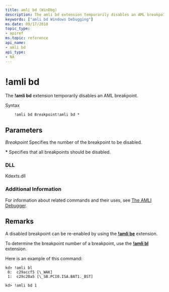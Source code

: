 ```yaml
---
title: amli bd (WinDbg)
description: The amli bd extension temporarily disables an AML breakpoint.
keywords: ["amli bd Windows Debugging"]
ms.date: 09/17/2018
topic_type:
- apiref
ms.topic: reference
api_name:
- amli bd
api_type:
- NA
---
```


# !amli bd

The **!amli bd** extension temporarily disables an AML breakpoint.

Syntax

```dbgcmd
    !amli bd Breakpoint!amli bd *
```

## <span id="ddk__amli_bd_dbg"></span><span id="DDK__AMLI_BD_DBG"></span>Parameters

<span id="_______Breakpoint______"></span><span id="_______breakpoint______"></span><span id="_______BREAKPOINT______"></span> *Breakpoint*
Specifies the number of the breakpoint to be disabled.

<span id="______________"></span> **\***
Specifies that all breakpoints should be disabled.

### <span id="DLL"></span><span id="dll"></span>DLL

Kdexts.dll

### <span id="Additional_Information"></span><span id="additional_information"></span><span id="ADDITIONAL_INFORMATION"></span>Additional Information

For information about related commands and their uses, see [The AMLI Debugger](the-amli-debugger.md).

## Remarks

A disabled breakpoint can be re-enabled by using the [**!amli be**](-amli-be.md) extension.

To determine the breakpoint number of a breakpoint, use the [**!amli bl**](-amli-bl.md) extension.

Here is an example of this command:

```console
kd> !amli bl
 0:  c29accf5 [\_WAK]
 1:  c29c20a5 [\_SB.PCI0.ISA.BAT1._BST]

kd> !amli bd 1
```
